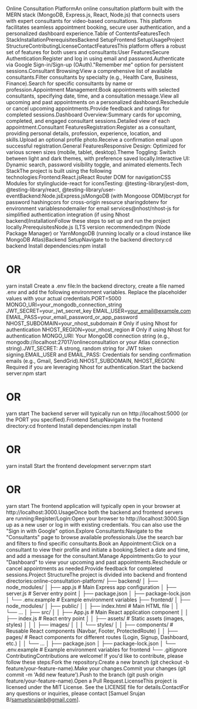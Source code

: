 Online Consultation PlatformAn online consultation platform built with the MERN stack (MongoDB, Express.js, React, Node.js) that connects users with expert consultants for video-based consultations. This platform facilitates seamless appointment booking, secure user authentication, and a personalized dashboard experience.Table of ContentsFeaturesTech StackInstallationPrerequisitesBackend SetupFrontend SetupUsageProject StructureContributingLicenseContactFeaturesThis platform offers a robust set of features for both users and consultants:User FeaturesSecure Authentication:Register and log in using email and password.Authenticate via Google Sign-in/Sign-up (OAuth)."Remember me" option for persistent sessions.Consultant Browsing:View a comprehensive list of available consultants.Filter consultants by specialty (e.g., Health Care, Business, Finance).Search for specific consultants by name or profession.Appointment Management:Book appointments with selected consultants, specifying date, time, and a consultation message.View all upcoming and past appointments on a personalized dashboard.Reschedule or cancel upcoming appointments.Provide feedback and ratings for completed sessions.Dashboard Overview:Summary cards for upcoming, completed, and engaged consultant sessions.Detailed view of each appointment.Consultant FeaturesRegistration:Register as a consultant, providing personal details, profession, experience, location, and skills.Upload an optional profile photo.Receive a confirmation email upon successful registration.General FeaturesResponsive Design: Optimized for various screen sizes (mobile, tablet, desktop).Theme Toggling: Switch between light and dark themes, with preference saved locally.Interactive UI: Dynamic search, password visibility toggle, and animated elements.Tech StackThe project is built using the following technologies:Frontend:React.jsReact Router DOM for navigationCSS Modules for stylinglucide-react for iconsTesting: @testing-library/jest-dom, @testing-library/react, @testing-library/user-eventBackend:Node.jsExpress.jsMongoDB (with Mongoose ODM)bcrypt for password hashingcors for cross-origin resource sharingdotenv for environment variablesnodemailer for email services@nhost/nhost-js for simplified authentication integration (if using Nhost backend)InstallationFollow these steps to set up and run the project locally.PrerequisitesNode.js (LTS version recommended)npm (Node Package Manager) or YarnMongoDB (running locally or a cloud instance like MongoDB Atlas)Backend SetupNavigate to the backend directory:cd backend
Install dependencies:npm install
# OR
yarn install
Create a .env file:In the backend directory, create a file named .env and add the following environment variables. Replace the placeholder values with your actual credentials.PORT=5000
MONGO_URI=your_mongodb_connection_string
JWT_SECRET=your_jwt_secret_key
EMAIL_USER=your_email@example.com
EMAIL_PASS=your_email_password_or_app_password
NHOST_SUBDOMAIN=your_nhost_subdomain # Only if using Nhost for authentication
NHOST_REGION=your_nhost_region # Only if using Nhost for authentication
MONGO_URI: Your MongoDB connection string (e.g., mongodb://localhost:27017/onlineconsultation or your Atlas connection string).JWT_SECRET: A strong, random string for JWT token signing.EMAIL_USER and EMAIL_PASS: Credentials for sending confirmation emails (e.g., Gmail, SendGrid).NHOST_SUBDOMAIN, NHOST_REGION: Required if you are leveraging Nhost for authentication.Start the backend server:npm start
# OR
yarn start
The backend server will typically run on http://localhost:5000 (or the PORT you specified).Frontend SetupNavigate to the frontend directory:cd frontend
Install dependencies:npm install
# OR
yarn install
Start the frontend development server:npm start
# OR
yarn start
The frontend application will typically open in your browser at http://localhost:3000.UsageOnce both the backend and frontend servers are running:Register/Login:Open your browser to http://localhost:3000.Sign up as a new user or log in with existing credentials. You can also use the "Sign in with Google" option.Explore Consultants:Navigate to the "Consultants" page to browse available professionals.Use the search bar and filters to find specific consultants.Book an Appointment:Click on a consultant to view their profile and initiate a booking.Select a date and time, and add a message for the consultant.Manage Appointments:Go to your "Dashboard" to view your upcoming and past appointments.Reschedule or cancel appointments as needed.Provide feedback for completed sessions.Project StructureThe project is divided into backend and frontend directories:online-consultation-platform/
├── backend/
│   ├── node_modules/
│   ├── app.js                 # Main Express app configuration
│   ├── server.js              # Server entry point
│   ├── package.json
│   ├── package-lock.json
│   └── .env.example           # Example environment variables
├── frontend/
│   ├── node_modules/
│   ├── public/
│   │   ├── index.html         # Main HTML file
│   │   └── ...
│   ├── src/
│   │   ├── App.js             # Main React application component
│   │   ├── index.js           # React entry point
│   │   ├── assets/            # Static assets (images, styles)
│   │   │   ├── images/
│   │   │   └── styles/
│   │   ├── components/        # Reusable React components (Navbar, Footer, ProtectedRoute)
│   │   ├── pages/             # React components for different routes (Login, Signup, Dashboard, etc.)
│   │   └── ...
│   ├── package.json
│   ├── package-lock.json
│   └── .env.example           # Example environment variables for frontend
└── .gitignore
ContributingContributions are welcome! If you'd like to contribute, please follow these steps:Fork the repository.Create a new branch (git checkout -b feature/your-feature-name).Make your changes.Commit your changes (git commit -m 'Add new feature').Push to the branch (git push origin feature/your-feature-name).Open a Pull Request.LicenseThis project is licensed under the MIT License. See the LICENSE file for details.ContactFor any questions or inquiries, please contact [Samuel Srujan B/samuelsrujanb@gmail.com].
